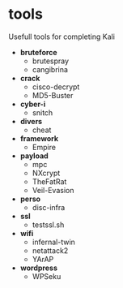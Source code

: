 # tools
Usefull tools for completing Kali

- **bruteforce**
    - brutespray
    - cangibrina
- **crack**
    - cisco-decrypt
    - MD5-Buster
- **cyber-i**
    - snitch
- **divers**
    - cheat
- **framework**
    - Empire
- **payload**
    - mpc
    - NXcrypt
    - TheFatRat
    - Veil-Evasion
- **perso**
    - disc-infra
- **ssl**
    - testssl.sh
- **wifi**
    - infernal-twin
    - netattack2
    - YArAP
- **wordpress**
    - WPSeku
